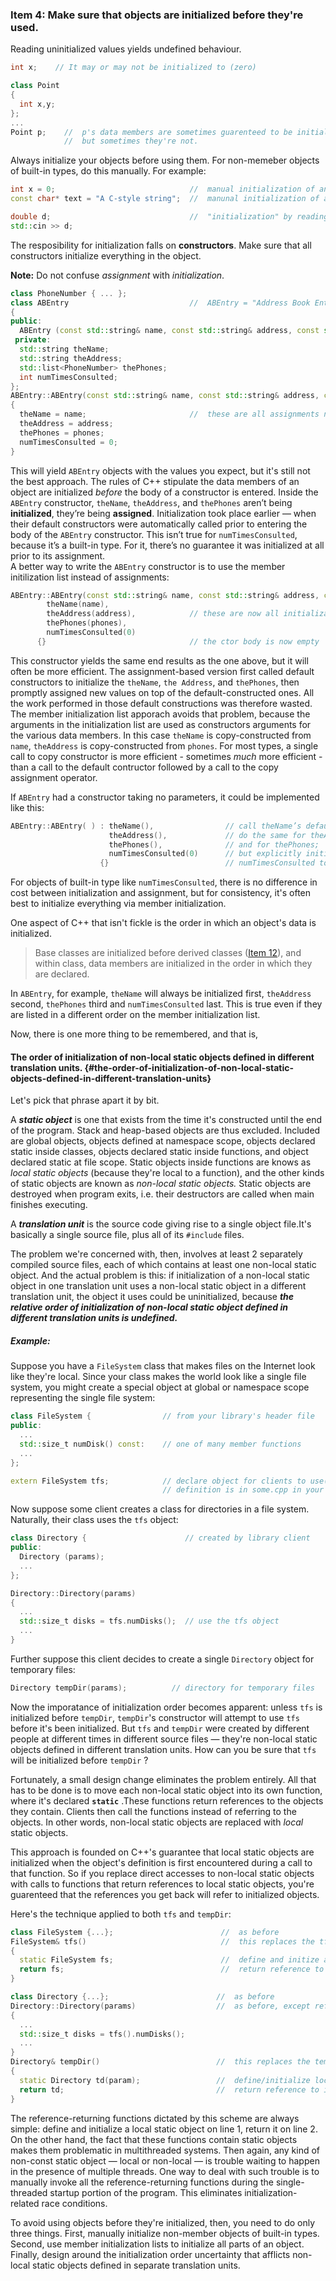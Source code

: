### Item 4: Make sure that objects are initialized before they're used.

Reading uninitialized values yields undefined behaviour.

```C++
int x;    // It may or may not be initialized to (zero)

class Point
{
  int x,y;
};
...
Point p;    //  p's data members are sometimes guarenteed to be initialized to (zero)
            //  but sometimes they're not.
```

Always initialize your objects before using them. For non-memeber objects of built-in types, do this manually. For example:

```C++
int x = 0;                              //  manual initialization of an int
const char* text = "A C-style string";  //  manunal initialization of a pointer

double d;                               //  "initialization" by reading from an input stream
std::cin >> d;
```

The resposibility for initialization falls on **constructors**. Make sure that all constructors initialize everything in the object.

**Note:** Do not confuse _assignment_ with _initialization_.

```C++
class PhoneNumber { ... };
class ABEntry                           //  ABEntry = "Address Book Entry"
{
public:
  ABEntry (const std::string& name, const std::string& address, const std::list<PhoneNumber>& phones);
 private:
  std::string theName;
  std::string theAddress;
  std::list<PhoneNumber> thePhones;
  int numTimesConsulted;
};
ABEntry::ABEntry(const std::string& name, const std::string& address, const std::list<PhoneNumber>& phones)
{
  theName = name;                       //  these are all assignments not initializations
  theAddress = address;
  thePhones = phones;
  numTimesConsulted = 0;
}
```

This will yield `ABEntry` objects with the values you expect, but it's still not the best approach. The rules of C++ stipulate the data members of an object are initialized _before_ the body of a constructor is entered. Inside the `ABEntry` constructor, `theName`, `theAddress`, and `thePhones` aren’t being **initialized**, they’re being **assigned**. Initialization took place earlier — when their default constructors were automatically called prior to entering the body of the `ABEntry` constructor. This isn’t true for `numTimesConsulted`, because it’s a built-in type. For it, there’s no guarantee it was initialized at all prior to its assignment.  
A better way to write the `ABEntry` constructor is to use the member initilization list instead of assignments:

```C++
ABEntry::ABEntry(const std::string& name, const std::string& address, const std::list<PhoneNumber>& phones): 
        theName(name),
        theAddress(address),            // these are now all initializations
        thePhones(phones),
        numTimesConsulted(0)
      {}                                // the ctor body is now empty
```

This constructor yields the same end results as the one above, but it will often be more efficient. The assignment-based version first called default constructors to initialize the `theName`, `the Address`, and `thePhones`, then promptly assigned new values on top of the default-constructed ones. All the work performed in those default constructions was therefore wasted. The member initialization list apporach avoids that problem, because the arguments in the initialization list are used as constructors arguments for the various data members. In this case `theName` is copy-constructed from `name`, `theAddress` is copy-constructed from `phones`. For most types, a single call to copy constructor is more efficient - sometimes _much_ more efficient - than  a call to the default contructor followed by a call to the copy assignment operator.

If `ABEntry` had a constructor taking no parameters, it could be implemented like this:

```C++
ABEntry::ABEntry( ) : theName(),                // call theName’s default ctor;
                      theAddress(),             // do the same for theAddress;
                      thePhones(),              // and for thePhones;
                      numTimesConsulted(0)      // but explicitly initialize
                    {}                          // numTimesConsulted to zero
```

For objects of built-in type like `numTimesConsulted`, there is no difference in cost between initialization and assignment, but for consistency, it's often best to initialize everything via member initialization.

One aspect of C++ that isn't fickle is the order in which an object's data is initialized.

> Base classes are initialized before derived classes \([Item 12](https://sahibyar.gitbooks.io/effective-cpp-summary/content/chapter-2-constructors-destructors-and-assignment-operators/item-12.html)\), and within class, data members are initialized in the order in which they are declared.

In `ABEntry`, for example, `theName` will always be initialized first, `theAddress` second, `thePhones` third and `numTimesConsulted` last. This is true even if they are listed in a different order on the member initialization list.

Now, there is one more thing to be remembered, and that is,

#### The order of initialization of non-local static objects defined in different translation units. {#the-order-of-initialization-of-non-local-static-objects-defined-in-different-translation-units}

Let's pick that phrase apart it by bit.

A _**static object**_ is one that exists from the time it's constructed until the end of the program. Stack and heap-based objects are thus excluded. Included are global objects, objects defined at namespace scope, objects declared static inside classes, objects declared static inside functions, and object declared static at file scope. Static objects inside functions are knows as _local static objects_ \(because they're local to a function\), and the other kinds of static objects are known as _non-local static objects._ Static objects are destroyed when program exits, i.e. their destructors are called when main finishes executing.

A _**translation unit**_ is the source code giving rise to a single object file.It's basically a single source file, plus all of its `#include` files.

The problem we're concerned with, then, involves at least 2 separately compiled source files, each of which contains at least one non-local static object. And the actual problem is this: if initialization of a non-local static object in one translation unit uses a non-local static object in a different translation unit, the object it uses could be uninitialized, because _**the relative order of initialization of non-local static object defined in different translation units is undefined.**_

##### Example:

Suppose you have a `FileSystem` class that makes files on the Internet look like they're local. Since your class makes the world look like a single file system, you might create a special object at global or namespace scope representing the single file system:

```C++
class FileSystem {                // from your library's header file
public:
  ...
  std::size_t numDisk() const:    // one of many member functions
  ...
};

extern FileSystem tfs;            // declare object for clients to use("tfs"="the file system");
                                  // definition is in some.cpp in your library
```

Now suppose some client creates a class for directories in a file system. Naturally, their class uses the `tfs` object:

```C++
class Directory {                      // created by library client
public:
  Directory (params);
  ...
};

Directory::Directory(params)
{
  ...
  std::size_t disks = tfs.numDisks();  // use the tfs object
  ...
}
```

Further suppose this client decides to create a single `Directory` object for temporary files:

```C++
Directory tempDir(params);          // directory for temporary files
```

Now the imporatance of initialization order becomes apparent: unless `tfs` is initialized before `tempDir`, `tempDir`'s constructor will attempt to use `tfs` before it's been initialized. But `tfs` and `tempDir` were created by different people at different times in different source files — they're non-local static objects defined in different translation units. How can you be sure that `tfs` will be initialized before `tempDir` ?

Fortunately, a small design change eliminates the problem entirely. All that has to be done is to move each non-local static object into its own function, where it's declared **`static`** .These functions return references to the objects they contain. Clients then call the functions instead of referring to the objects. In other words, non-local static objects are replaced with _local_ static objects.

This approach is founded on C++'s guarantee that local static objects are initialized when the object's definition is first encountered during a call to that function. So if you replace direct accesses to non-local static objects with calls to functions that return references to local static objects, you're guarenteed that the references you get back will refer to initialized objects.

Here's the technique applied to both `tfs` and `tempDir`:

```C++
class FileSystem {...};                        //  as before
FileSystem& tfs()                              //  this replaces the tfs object; it could be static in the FileSystem class
{
  static FileSystem fs;                        //  define and initize a local static object
  return fs;                                   //  return reference to it.
}

class Directory {...};                        //  as before
Directory::Directory(params)                  //  as before, except references to tfs are now to tfs()
{
  ...
  std::size_t disks = tfs().numDisks();
  ...
}
Directory& tempDir()                          //  this replaces the tempDir object; it could be static in the Directory class
{
  static Directory td(param);                 //  define/initialize local static object return reference to it.
  return td;                                  //  return reference to it.
}
```
The reference-returning functions dictated by this scheme are always simple: define and initialize a local static object on line 1, return it on line 2. On the other hand, the fact that these functions contain static objects makes them problematic in multithreaded systems. Then again, any kind of non-const static object — local or non-local — is trouble waiting to happen in the presence of multiple threads. One way to deal with such trouble is to manually invoke all the reference-returning functions during the single-threaded startup portion of the program. This eliminates initialization-related race conditions.

To avoid using objects before they're initialized, then, you need to do only three things. First, manually initialize non-member objects of built-in types. Second, use member initialization lists to initialize all parts of an object. Finally, design around the initialization order uncertainty that afflicts non-local static objects defined in separate translation units.

